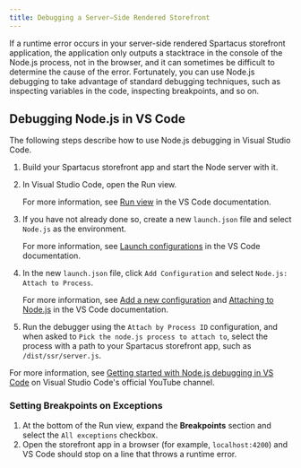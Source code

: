 ```yaml
---
title: Debugging a Server–Side Rendered Storefront
---
```


If a runtime error occurs in your server-side rendered Spartacus storefront application, the application only outputs a stacktrace in the console of the Node.js process, not in the browser, and it can sometimes be difficult to determine the cause of the error. Fortunately, you can use Node.js debugging to take advantage of standard debugging techniques, such as inspecting variables in the code, inspecting breakpoints, and so on.

## Debugging Node.js in VS Code

The following steps describe how to use Node.js debugging in Visual Studio Code.

1. Build your Spartacus storefront app and start the Node server with it.
1. In Visual Studio Code, open the Run view.

   For more information, see [Run view](https://code.visualstudio.com/docs/editor/debugging#_run-view) in the VS Code documentation.
1. If you have not already done so, create a new `launch.json` file and select `Node.js` as the environment.

   For more information, see [Launch configurations](https://code.visualstudio.com/docs/editor/debugging#_launch-configurations) in the VS Code documentation.
1. In the new `launch.json` file, click `Add Configuration` and select `Node.js: Attach to Process`.

   For more information, see [Add a new configuration](https://code.visualstudio.com/docs/editor/debugging#_add-a-new-configuration) and [Attaching to Node.js](https://code.visualstudio.com/docs/nodejs/nodejs-debugging#_attaching-to-nodejs) in the VS Code documentation.
1. Run the debugger using the `Attach by Process ID` configuration, and when asked to `Pick the node.js process to attach to`, select the process with a path to your Spartacus storefront app, such as `/dist/ssr/server.js`.

For more information, see [Getting started with Node.js debugging in VS Code](https://www.youtube.com/watch?v=2oFKNL7vYV8&ab_channel=VisualStudioCode) on Visual Studio Code's official YouTube channel.

### Setting Breakpoints on Exceptions

1. At the bottom of the Run view, expand the **Breakpoints** section and select the `All exceptions` checkbox.
1. Open the storefront app in a browser (for example, `localhost:4200`) and VS Code should stop on a line that throws a runtime error.
